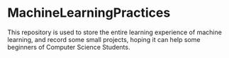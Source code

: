 # MachineLearningPractices
This repository is used to store the entire learning experience of machine learning, and record some small projects, hoping it can help some beginners of Computer Science Students.
